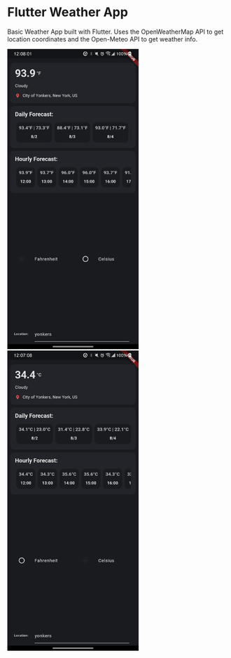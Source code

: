 # Flutter Weather App
Basic Weather App built with Flutter.
Uses the OpenWeatherMap API to get location coordinates and the Open-Meteo API to get weather info.


<img src="https://raw.githubusercontent.com/SSinghNet/weatherapp/main/ss1.png" alt="drawing" width="300"/>
<img src="https://raw.githubusercontent.com/SSinghNet/weatherapp/main/ss2.png" alt="drawing" width="300"/>